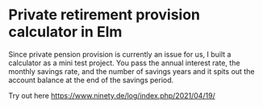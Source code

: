 # Private retirement provision calculator in Elm

Since private pension provision is currently an issue for us, I built a calculator as a 
mini test project. You pass the annual interest rate, the monthly savings rate, and the 
number of savings years and it spits out the account balance at the end of the savings 
period.

Try out here https://www.ninety.de/log/index.php/2021/04/19/